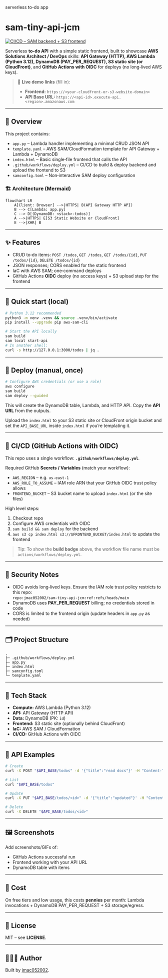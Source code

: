 serverless to-do app
# sam-tiny-api-jcm

[![CI/CD – SAM backend + S3 frontend](https://github.com/jmac052002/sam-tiny-api-jcm/actions/workflows/deploy.yml/badge.svg)](https://github.com/jmac052002/sam-tiny-api-jcm/actions)

Serverless **to‑do API** with a simple static frontend, built to showcase **AWS Solutions Architect / DevOps** skills: **API Gateway (HTTP), AWS Lambda (Python 3.12), DynamoDB (PAY_PER_REQUEST), S3 static site (or CloudFront)**, and **GitHub Actions with OIDC** for deploys (no long‑lived AWS keys).

> 👀 **Live demo links** (fill in):  
> - **Frontend:** `https://<your-cloudfront-or-s3-website-domain>`  
> - **API Base URL:** `https://<api-id>.execute-api.<region>.amazonaws.com`

---

## 📸 Overview

This project contains:
- `app.py` – Lambda handler implementing a minimal CRUD JSON API
- `template.yaml` – AWS SAM/CloudFormation template for API Gateway + Lambda + DynamoDB
- `index.html` – Basic single‑file frontend that calls the API
- `.github/workflows/deploy.yml` – CI/CD to build & deploy backend and upload the frontend to S3
- `samconfig.toml` – Non‑interactive SAM deploy configuration

### 🏗️ Architecture (Mermaid)

```mermaid
flowchart LR
    A[Client: Browser] -->|HTTPS| B(API Gateway HTTP API)
    B --> C[Lambda: app.py]
    C --> D[(DynamoDB: <stack>-todos)]
    A -->|HTTPS| E[S3 Static Website or CloudFront]
    E -->|XHR| B
```
---

## ✨ Features

- CRUD to‑do items: `POST /todos`, `GET /todos`, `GET /todos/{id}`, `PUT /todos/{id}`, `DELETE /todos/{id}`
- JSON responses; CORS enabled for the static frontend
- IaC with AWS SAM; one‑command deploys
- GitHub Actions **OIDC** deploy (no access keys) + S3 upload step for the frontend

---

## 🧪 Quick start (local)

```bash
# Python 3.12 recommended
python3 -m venv .venv && source .venv/bin/activate
pip install --upgrade pip aws-sam-cli

# Start the API locally
sam build
sam local start-api
# In another shell:
curl -s http://127.0.0.1:3000/todos | jq .
```

---

## 🚀 Deploy (manual, once)

```bash
# Configure AWS credentials (or use a role)
aws configure
sam build
sam deploy --guided
```
This will create the DynamoDB table, Lambda, and HTTP API. Copy the **API URL** from the outputs.

Upload the `index.html` to your S3 static site or CloudFront origin bucket and set the `API_BASE_URL` inside `index.html` if you’re templating it.

---

## 🤖 CI/CD (GitHub Actions with OIDC)

This repo uses a single workflow: **`.github/workflows/deploy.yml`**.

Required GitHub **Secrets / Variables** (match your workflow):
- `AWS_REGION` – e.g. `us-east-1`
- `AWS_ROLE_TO_ASSUME` – IAM role ARN that your GitHub OIDC trust policy allows
- `FRONTEND_BUCKET` – S3 bucket name to upload `index.html` (or the site files)

High level steps:
1. Checkout repo
2. Configure AWS credentials with OIDC
3. `sam build && sam deploy` for the backend
4. `aws s3 cp index.html s3://$FRONTEND_BUCKET/index.html` to update the frontend

> Tip: To show the **build badge** above, the workflow file name must be `actions/workflows/deploy.yml`.

---

## 🔐 Security Notes

- OIDC avoids long‑lived keys. Ensure the IAM role trust policy restricts to this repo:  
  `repo:jmac052002/sam-tiny-api-jcm:ref:refs/heads/main`
- DynamoDB uses **PAY_PER_REQUEST** billing; no credentials stored in code
- CORS is limited to the frontend origin (update headers in `app.py` as needed)

---

## 🗂️ Project Structure

```
.
├─ .github/workflows/deploy.yml
├─ app.py
├─ index.html
├─ samconfig.toml
└─ template.yaml
```

---

## 🧰 Tech Stack

- **Compute:** AWS Lambda (Python 3.12)  
- **API:** API Gateway (HTTP API)  
- **Data:** DynamoDB (PK: `id`)  
- **Frontend:** S3 static site (optionally behind CloudFront)  
- **IaC:** AWS SAM / CloudFormation  
- **CI/CD:** GitHub Actions with OIDC

---

## 🧩 API Examples

```bash
# Create
curl -X POST "$API_BASE/todos" -d '{"title":"read docs"}' -H "Content-Type: application/json"

# List
curl "$API_BASE/todos"

# Update
curl -X PUT "$API_BASE/todos/<id>" -d '{"title":"updated"}' -H "Content-Type: application/json"

# Delete
curl -X DELETE "$API_BASE/todos/<id>"
```

---

## 🖼️ Screenshots

Add screenshots/GIFs of:
- GitHub Actions successful run
- Frontend working with your API URL
- DynamoDB table with items

---

## 💸 Cost

On free tiers and low usage, this costs **pennies** per month: Lambda invocations + DynamoDB PAY_PER_REQUEST + S3 storage/egress.

---

## 📜 License

MIT – see **LICENSE**.

---

## 🙋🏽‍♂️ Author

Built by [jmac052002](https://github.com/jmac052002).

